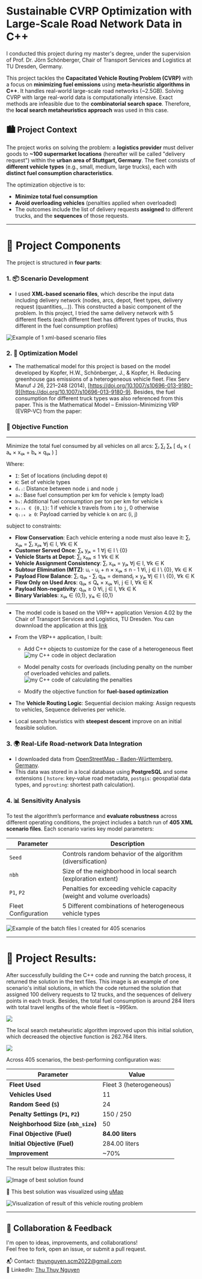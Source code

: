 # Sustainable CVRP Optimization with Large-Scale Road Network Data in C++

I conducted this project during my master's degree, under the supervision of Prof. Dr. Jörn Schönberger, Chair of Transport Services and Logistics at TU Dresden, Germany.

This project tackles the **Capacitated Vehicle Routing Problem (CVRP)** with a focus on **minimizing fuel emissions** using **meta-heuristic algorithms in C++**. It handles real-world large-scale road networks (~2.5GB). Solving CVRP with large real-world data is computationally intensive. Exact methods are infeasible due to the **combinatorial search space**. Therefore, the **local search metaheuristics approach** was used in this case.

## 🏙️ Project Context

The project works on solving the problem: a **logistics provider** must deliver goods to **~100 supermarket locations** (hereafter will be called "delivery request") within the **urban area of Stuttgart, Germany**. The fleet consists of **different vehicle types** (e.g., small, medium, large trucks), each with **distinct fuel consumption characteristics**.

The optimization objective is to:
- **Minimize total fuel consumption**
- **Avoid overloading vehicles** (penalties applied when overloaded)
- The outcomes include the list of delivery requests **assigned** to different trucks, and the **sequences** of those requests.

---

# 🧱 Project Components

The project is structured in **four parts**:

### 1. 📦 Scenario Development
- I used **XML-based scenario files**, which describe the input data including delivery network (nodes, arcs, depot, fleet types, delivery request (quantities,...)). This constructed a basic component of the problem. In this project, I tried the same delivery network with 5 different fleets (each different fleet has different types of trucks, thus different in the fuel consumption profiles)

![Example of 1 xml-based scenario files](https://github.com/user-attachments/assets/bec850db-8cc8-4310-8a41-f303ad7b2f4f)

### 2. 🧮 Optimization Model
- The mathematical model for this project is based on the model developed by Kopfer, H.W., Schönberger, J., & Kopfer, H. Reducing greenhouse gas emissions of a heterogeneous vehicle fleet. Flex Serv Manuf J 26, 221–248 (2014),  [https://doi.org/10.1007/s10696-013-9180-9](https://doi.org/10.1007/s10696-013-9180-9). Besides, the fuel consumption for different truck types was also referenced from this paper.
This is the Mathematical Model – Emission-Minimizing VRP (EVRP-VC) from the paper:

### 🔢 Objective Function
---
Minimize the total fuel consumed by all vehicles on all arcs: ∑ᵢ ∑ⱼ ∑ₖ [ dᵢⱼ × ( aₖ × xᵢⱼₖ + bₖ × qᵢⱼₖ ) ]

Where:
- `I`: Set of locations (including depot `0`)
- `K`: Set of vehicle types
- `dᵢⱼ`: Distance between node `i` and node `j`
- `aₖ`: Base fuel consumption per km for vehicle `k` (empty load)
- `bₖ`: Additional fuel consumption per ton per km for vehicle `k`
- `xᵢⱼₖ ∈ {0,1}`: 1 if vehicle `k` travels from `i` to `j`, 0 otherwise
- `qᵢⱼₖ ≥ 0`: Payload carried by vehicle `k` on arc (i, j)

subject to constraints:

- **Flow Conservation**: Each vehicle entering a node must also leave it: ∑ᵢ xᵢⱼₖ = ∑ᵢ xⱼᵢₖ  ∀j ∈ I, ∀k ∈ K
- **Customer Served Once**: ∑ₖ yⱼₖ = 1 ∀j ∈ I \ {0}
- **Vehicle Starts at Depot**: ∑ⱼ x₀ⱼₖ ≤ 1 ∀k ∈ K
- **Vehicle Assignment Consistency**: ∑ᵢ xᵢⱼₖ = yⱼₖ  ∀j ∈ I, ∀k ∈ K
- **Subtour Elimination (MTZ)**: uᵢ - uⱼ + n × xᵢⱼₖ ≤ n - 1  ∀i, j ∈ I \ {0}, ∀k ∈ K
- **Payload Flow Balance**: ∑ᵢ qᵢⱼₖ - ∑ᵢ qⱼᵢₖ = demandⱼ × yⱼₖ ∀j ∈ I \ {0}, ∀k ∈ K
- **Flow Only on Used Arcs**: qᵢⱼₖ ≤ Qₖ × xᵢⱼₖ ∀i, j ∈ I, ∀k ∈ K
- **Payload Non-negativity**: qᵢⱼₖ ≥ 0  ∀i, j ∈ I, ∀k ∈ K
- **Binary Variables**: xᵢⱼₖ ∈ {0,1}, yᵢₖ ∈ {0,1}

---
  
- The model code is based on the VRP++ application Version 4.02 by the Chair of Transport Services and Logistics, TU Dresden. You can downnload the application at this [link](https://tu-dresden.de/bu/verkehr/ivw/vbl/software/vrp)
  
- From the VRP++ application, I built:
  - Add C++ objects to customize for the case of a heterogeneous fleet
    ![my C++ code in object declaration](https://github.com/user-attachments/assets/307493bf-33c4-488c-af9f-8f61f8af5e61)

  - Model penalty costs for overloads (including penalty on the number of overloaded vehicles and pallets.
    ![my C++ code of calculating the penalties](https://github.com/user-attachments/assets/81e484d9-b004-42ab-a3b1-6520d26a6c97)

  - Modify the objective function for **fuel-based optimization**
    
- The **Vehicle Routing Logic**: Sequential decision making: Assign requests to vehicles, Sequence deliveries per vehicle.
- Local search heuristics with **steepest descent** improve on an initial feasible solution.

### 3. 🌍 Real-Life Road-network Data Integration
- I downloaded data from [OpenStreetMap - Baden-Württemberg, Germany](https://download.geofabrik.de/europe/germany/baden-wuerttemberg.html).
- This data was stored in a local database using **PostgreSQL** and some extensions ( `hstore`: key-value road metadata,  `postgis`: geospatial data types, and `pgrouting`: shortest path calculation).

### 4. 📊 Sensitivity Analysis
To test the algorithm’s performance and **evaluate robustness** across different operating conditions, the project includes a batch run of **405 XML scenario files**. Each scenario varies key model parameters:

| Parameter         | Description                                                                 |
|------------------|-----------------------------------------------------------------------------|
| `Seed`      | Controls random behavior of the algorithm (diversification)                |
| `nbh`        | Size of the neighborhood in local search (exploration extent)              |
| `P1`, `P2`        | Penalties for exceeding vehicle capacity (weight and volume overloads)     |
| Fleet Configuration | 5 Different combinations of heterogeneous vehicle types                    |

![Example of the batch files I created for 405 scenarios](https://github.com/user-attachments/assets/6f6805bc-26c8-4d4d-97b8-d7a23209a227)

---

# 🧱 Project Results:

After successfully building the C++ code and running the batch process, it returned the solution in the text files. This image is an example of one scenario's initial solutions, in which the code returned the solution that assigned 100 delivery requests to 12 trucks, and the sequences of delivery points in each truck. Besides, the total fuel consumption is around 284 liters with total travel lengths of the whole fleet is ~995km.

![](https://github.com/user-attachments/assets/6a047971-eb8f-4c61-bf6f-fa66dab3b6f8)

The local search metaheuristic algorithm improved upon this initial solution, which decreased the objective function is 262.764 liters.

![](https://github.com/user-attachments/assets/c41cb293-df71-4a0a-9b87-b8155a9cf34a)

Across 405 scenarios, the best-performing configuration was:

| Parameter                         | Value                        |
|-----------------------------------|------------------------------|
| **Fleet Used**                    | Fleet 3 (heterogeneous)      |
| **Vehicles Used**                 | 11                           |
| **Random Seed (`S`)**             | 24                           |
| **Penalty Settings (`P1`, `P2`)** | 150 / 250                    |
| **Neighborhood Size (`nbh_size`)**| 50                           |
| **Final Objective (Fuel)**        | **84.00 liters**             |
| **Initial Objective (Fuel)**      | 284.00 liters                |
| **Improvement**                   | ~70%                         |

The result below illustrates this:

![Image of best solution found](https://github.com/user-attachments/assets/8741a493-9b4a-41b6-81ed-ca61c17e62b6)

📸 This best solution was visualized using [uMap](https://wiki.openstreetmap.org/wiki/UMap/Guide)

![Visualization of result of this vehicle routing problem](https://github.com/user-attachments/assets/21de2f20-48ee-4108-8a21-9455888d0ed2)

---

## 🤝 Collaboration & Feedback

I'm open to ideas, improvements, and collaborations!  
Feel free to fork, open an issue, or submit a pull request.

📬 Contact: thuynguyen.scm2022@gmail.com  
🔗 LinkedIn: [Thu Thuy Nguyen](https://www.linkedin.com/in/thuynguyen-tudresden/)

